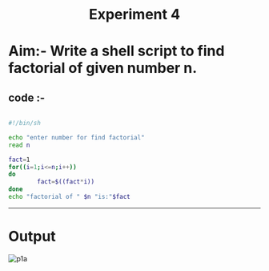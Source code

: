 <h1 align="center" style="margin-top: 0px;"> Experiment 4 </h1> 

# Aim:-  Write a shell script to find factorial of given number n.

## code :- 
```bash

#!/bin/sh

echo "enter number for find factorial"
read n

fact=1
for((i=1;i<=n;i++))
do
        fact=$((fact*i))
done
echo "factorial of " $n "is:"$fact

```
<hr />

# Output
![p1a](https://hiren14.github.io/OS_050/output/exp4.png)
